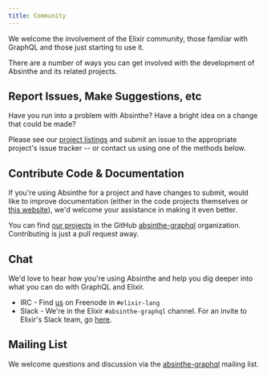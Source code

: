 ```yaml
---
title: Community
---
```


We welcome the involvement of the Elixir community, those familiar with GraphQL
and those just starting to use it.

There are a number of ways you can get involved with the development of Absinthe
and its related projects.

## Report Issues, Make Suggestions, etc

Have you run into a problem with Absinthe? Have a bright idea on a change that
could be made?

Please see our [project listings](/projects) and submit an issue to the
appropriate project's issue tracker -- or contact us using one of the methods
below.

## Contribute Code & Documentation

If you're using Absinthe for a project and have changes to submit, would like to
improve documentation (either in the code projects themselves or [this website](https://github.com/absinthe-graphql/website)), we'd welcome your
assistance in making it even better.

You can find [our projects](/projects) in the GitHub
[absinthe-graphql](https://github.com/absinthe-graphql) organization.
Contributing is just a pull request away.

## Chat

We'd love to hear how you're using Absinthe and help you dig deeper into what
you can do with GraphQL and Elixir.

- IRC - Find [us](/team) on Freenode in `#elixir-lang`
- Slack - We're in the Elixir `#absinthe-graphql` channel. For an invite to
  Elixir's Slack team, go [here](https://elixir-slackin.herokuapp.com/).

## Mailing List

We welcome questions and discussion via the [absinthe-graphql](https://groups.google.com/forum/#!forum/absinthe-graphql) mailing list.
